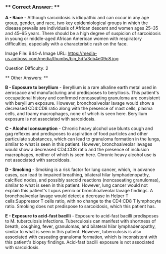 ### ** Correct Answer: **

**A - Race** - Although sarcoidosis is idiopathic and can occur in any age group, gender, and race, two key epidemiological groups in which the disease prevails are individuals of African descent and women ages 25–35 and 45–65 years. There should be a high degree of suspicion of sarcoidosis in young or middle-aged African American women with respiratory difficulties, especially with a characteristic rash on the face.

Image File: 944-A
Image URL: https://media-us.amboss.com/media/thumbs/big_5dfa3cb4e09c8.jpg

Question Difficulty: 2

** Other Answers: **

**B - Exposure to beryllium** - Beryllium is a rare alkaline earth metal used in aerospace and manufacturing and predisposes to berylliosis. This patient's occupational history and confirmed noncaseating granuloma are consistent with beryllium exposure. However, bronchoalveolar lavage would show a decreased CD4:CD8 ratio along with the presence of mast cells, plasma cells, and foamy macrophages, none of which is seen here. Beryllium exposure is not associated with sarcoidosis.

**C - Alcohol consumption** - Chronic heavy alcohol use blunts cough and gag reflexes and predisposes to aspiration of food particles and other particulate substances, which can lead to granuloma formation in the lungs, similar to what is seen in this patient. However, bronchoalveolar lavages would show a decreased CD4:CD8 ratio and the presence of inclusion macrophages, neither of which is seen here. Chronic heavy alcohol use is not associated with sarcoidosis.

**D - Smoking** - Smoking is a risk factor for lung cancer, which, in advance cases, can lead to impaired breathing, bilateral hilar lymphadenopathy, calcified nodes, and possibly sarcoid reactions (noncaseating granulomas), similar to what is seen in this patient. However, lung cancer would not explain this patient's Lupus pernio or bronchoalveolar lavage findings. A bronchoalveolar lavage would detect a decrease in Helper T cells:Suppressor T cells ratio, with no change to the CD4:CD8 T lymphocyte ratio. Smoking does not predispose to sarcoidosis, which this patient has.

**E - Exposure to acid-fast bacilli** - Exposure to acid-fast bacilli predisposes to M. tuberculosis infections. Tuberculosis can manifest with shortness of breath, coughing, fever, granulomas, and bilateral hilar lymphadenopathy, similar to what is seen in this patient. However, tuberculosis is also associated with caseating granuloma formation, which is inconsistent with this patient's biopsy findings. Acid-fast bacilli exposure is not associated with sarcoidosis.

